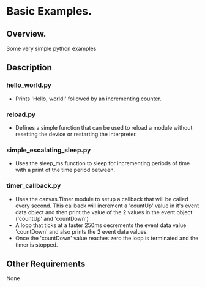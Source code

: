 # Basic Examples.


## Overview.
Some very simple python examples


## Description
### hello_world.py
- Prints 'Hello, world!' followed by an incrementing counter.

### reload.py
- Defines a simple function that can be used to reload a module without resetting the device or restarting the interpreter.

### simple_escalating_sleep.py
- Uses the sleep_ms function to sleep for incrementing periods of time with a print of the time period between.

### timer_callback.py
- Uses the canvas.Timer module to setup a callback that will be called every second. This callback will increment a 'countUp' value in it's event data object and then print the value of the 2 values in the event object ('countUp' and 'countDown')
- A loop that ticks at a faster 250ms decrements the event data value 'countDown' and also prints the 2 event data values.
- Once the 'countDown' value reaches zero the loop is terminated and the timer is stopped.


## Other Requirements
None
